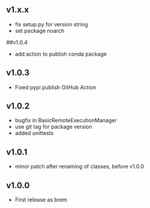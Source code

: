 ## v1.x.x
- fix setup.py for version string
- set package noarch

##v1.0.4
- add action to publish conda package

## v1.0.3
- Fixed pypi publish GitHub Action

## v1.0.2
- bugfix in BasicRemoteExecutionManager
- use git tag for package version
- added unittests

## v1.0.1
- minor patch after renaming of classes, before v1.0.0

## v1.0.0
- First release as brem
